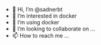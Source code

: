 - 👋 Hi, I’m @sadnerbt
- 👀 I’m interested in docker
- 🌱 I’m using docker
- 💞️ I’m looking to collaborate on ...
- 📫 How to reach me ...

<!---
sadnerbt/sadnerbt is a ✨ special ✨ repository because its `README.md` (this file) appears on your GitHub profile.
You can click the Preview link to take a look at your changes.
--->
